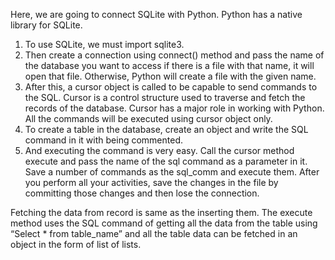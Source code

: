 Here, we are going to connect SQLite with Python. Python has a native library for SQLite.

1) To use SQLite, we must import sqlite3.
2) Then create a connection using connect() method and pass the name of the database you want to access if there is a file with that name, it will open that file. Otherwise, Python will create a file with the given name.
3) After this, a cursor object is called to be capable to send commands to the SQL. Cursor is a control structure used to traverse and fetch the records of the database. Cursor has a major role in working with Python. All the commands will be executed using cursor object only.
4) To create a table in the database, create an object and write the SQL command in it with being commented. 
5) And executing the command is very easy. Call the cursor method execute and pass the name of the sql command as a parameter in it. Save a number of commands as the sql_comm and execute them. After you perform all your activities, save the changes in the file by committing those changes and then lose the connection.


Fetching the data from record is same as the inserting them. The execute method uses the SQL command of getting all the data from the table using “Select * from table_name” and all the table data can be fetched in an object in the form of list of lists.